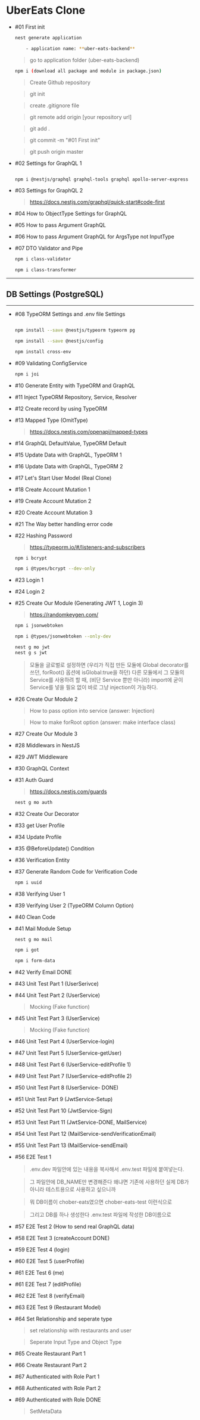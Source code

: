 # UberEats Clone

- #01 First init

  ```bash
  nest generate application

      - application name: **uber-eats-backend**
  ```

  > go to application folder (uber-eats-backend)

  ```bash
  npm i (download all package and module in package.json)
  ```

  > Create Github repository

  > git init

  > create .gitignore file

  > git remote add origin [your repository url]

  > git add .

  > git commit -m "#01 First init"

  > git push origin master

- #02 Settings for GraphQL 1

  ```bash

  npm i @nestjs/graphql graphql-tools graphql apollo-server-express

  ```

- #03 Settings for GraphQL 2

  > https://docs.nestjs.com/graphql/quick-start#code-first

- #04 How to ObjectType Settings for GraphQL

- #05 How to pass Argument GraphQL

- #06 How to pass Argument GraphQL for ArgsType not InputType

- #07 DTO Validator and Pipe

  ```bash
  npm i class-validator

  npm i class-transformer
  ```

---

## DB Settings (PostgreSQL)

---

- #08 TypeORM Settings and .env file Settings

  ```bash

  npm install --save @nestjs/typeorm typeorm pg

  npm install --save @nestjs/config

  npm install cross-env

  ```

- #09 Validating ConfigService

  ```bash
  npm i joi
  ```

- #10 Generate Entity with TypeORM and GraphQL

- #11 Inject TypeORM Repository, Service, Resolver

- #12 Create record by using TypeORM

- #13 Mapped Type (OmitType)

  > https://docs.nestjs.com/openapi/mapped-types

- #14 GraphQL DefaultValue, TypeORM Default

- #15 Update Data with GraphQL, TypeORM 1

- #16 Update Data with GraphQL, TypeORM 2

- #17 Let's Start User Model (Real Clone)

- #18 Create Account Mutation 1

- #19 Create Account Mutation 2

- #20 Create Account Mutation 3

- #21 The Way better handling error code

- #22 Hashing Password

  > https://typeorm.io/#/listeners-and-subscribers

  ```bash
  npm i bcrypt

  npm i @types/bcrypt --dev-only
  ```

- #23 Login 1

- #24 Login 2

- #25 Create Our Module (Generating JWT 1, Login 3)

  > https://randomkeygen.com/

  ```bash
  npm i jsonwebtoken

  npm i @types/jsonwebtoken --only-dev

  nest g mo jwt
  nest g s jwt
  ```

  > 모듈을 글로벌로 설정하면 (우리가 직접 만든 모듈에 Global decorator를 쓰던, forRoot() 옵션에 isGlobal:true을 하던) 다른 모듈에서 그 모듈의 Service를 사용하려 할 때, (비단 Service 뿐만 아니라) import에 굳이 Service를 넣을 필요 없이 바로 그냥 injection이 가능하다.

- #26 Create Our Module 2

  > How to pass option into service (answer: Injection)

  > How to make forRoot option (answer: make interface class)

- #27 Create Our Module 3

- #28 Middlewars in NestJS

- #29 JWT Middleware

- #30 GraphQL Context

- #31 Auth Guard

  > https://docs.nestjs.com/guards

  ```bash
  nest g mo auth
  ```

- #32 Create Our Decorator

- #33 get User Profile

- #34 Update Profile

- #35 @BeforeUpdate() Condition

- #36 Verification Entity

- #37 Generate Random Code for Verification Code

  ```bash
  npm i uuid
  ```

- #38 Verifying User 1

- #39 Verifying User 2 (TypeORM Column Option)

- #40 Clean Code

- #41 Mail Module Setup

  ```bash
  nest g mo mail

  npm i got

  npm i form-data
  ```

- #42 Verify Email DONE

- #43 Unit Test Part 1 (UserSerivce)

- #44 Unit Test Part 2 (UserService)

  > Mocking (Fake function)

- #45 Unit Test Part 3 (UserService)

  > Mocking (Fake function)

- #46 Unit Test Part 4 (UserService-login)

- #47 Unit Test Part 5 (UserService-getUser)

- #48 Unit Test Part 6 (UserService-editProfile 1)

- #49 Unit Test Part 7 (UserService-editProfile 2)

- #50 Unit Test Part 8 (UserService- DONE)

- #51 Unit Test Part 9 (JwtService-Setup)

- #52 Unit Test Part 10 (JwtService-Sign)

- #53 Unit Test Part 11 (JwtService-DONE, MailService)

- #54 Unit Test Part 12 (MailService-sendVerificationEmail)

- #55 Unit Test Part 13 (MailService-sendEmail)

- #56 E2E Test 1

  > .env.dev 파일안에 있는 내용을 복사해서 .env.test 파일에 붙여넣는다.

  > 그 파일안에 DB_NAME만 변경해준다 왜냐면 기존에 사용하던 실제 DB가 아니라 테스트용으로 사용하고 싶으니까

  > 뭐 DB이름이 chober-eats였으면 chober-eats-test 이런식으로

  > 그리고 DB를 하나 생성한다 .env.test 파일에 작성한 DB이름으로

- #57 E2E Test 2 (How to send real GraphQL data)

- #58 E2E Test 3 (createAccount DONE)

- #59 E2E Test 4 (login)

- #60 E2E Test 5 (userProfile)

- #61 E2E Test 6 (me)

- #61 E2E Test 7 (editProfile)

- #62 E2E Test 8 (verifyEmail)

- #63 E2E Test 9 (Restaurant Model)

- #64 Set Relationship and seperate type

  > set relationship with restaurants and user

  > Seperate Input Type and Object Type

- #65 Create Restaurant Part 1

- #66 Create Restaurant Part 2

- #67 Authenticated with Role Part 1

- #68 Authenticated with Role Part 2

- #69 Authenticated with Role DONE

  > SetMetaData
